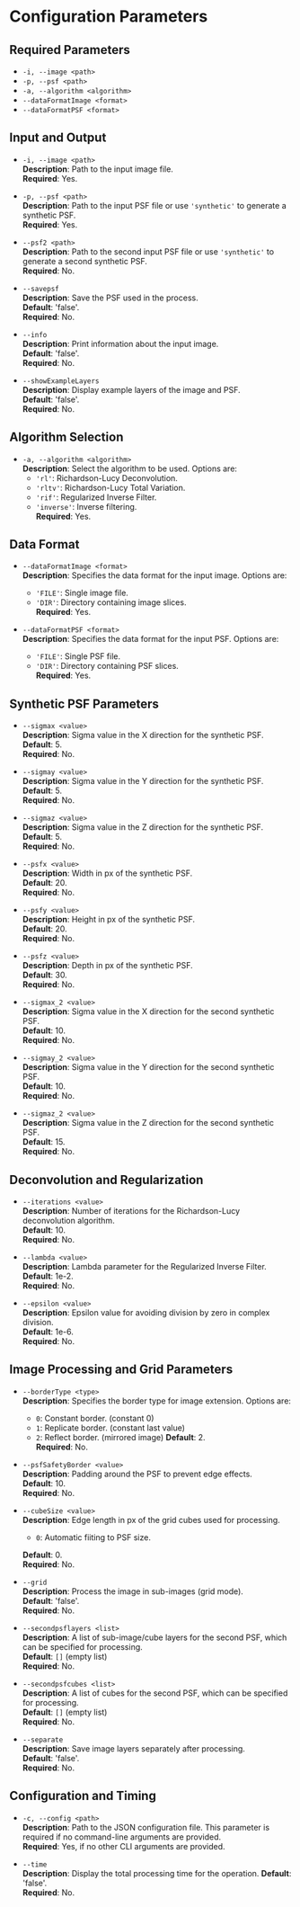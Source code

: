 # Configuration Parameters

## Required Parameters
- `-i, --image <path>`
- `-p, --psf <path>`
- `-a, --algorithm <algorithm>`
- `--dataFormatImage <format>`
- `--dataFormatPSF <format>`

## Input and Output

- `-i, --image <path>`  
  **Description**: Path to the input image file.  
  **Required**: Yes.

- `-p, --psf <path>`  
  **Description**: Path to the input PSF file or use `'synthetic'` to generate a synthetic PSF.  
  **Required**: Yes.

- `--psf2 <path>`  
  **Description**: Path to the second input PSF file or use `'synthetic'` to generate a second synthetic PSF.  
  **Required**: No.

- `--savepsf`  
  **Description**: Save the PSF used in the process.  
  **Default**: 'false'.  
  **Required**: No.

- `--info`  
  **Description**: Print information about the input image.  
  **Default**: 'false'.  
  **Required**: No.

- `--showExampleLayers`  
  **Description**: Display example layers of the image and PSF.  
  **Default**: 'false'.  
  **Required**: No.

## Algorithm Selection

- `-a, --algorithm <algorithm>`  
  **Description**: Select the algorithm to be used. Options are:
    - `'rl'`: Richardson-Lucy Deconvolution.
    - `'rltv'`: Richardson-Lucy Total Variation.
    - `'rif'`: Regularized Inverse Filter.
    - `'inverse'`: Inverse filtering.  
      **Required**: Yes.

## Data Format

- `--dataFormatImage <format>`  
  **Description**: Specifies the data format for the input image. Options are:
    - `'FILE'`: Single image file.
    - `'DIR'`: Directory containing image slices.  
      **Required**: Yes.

- `--dataFormatPSF <format>`  
  **Description**: Specifies the data format for the input PSF. Options are:
    - `'FILE'`: Single PSF file.
    - `'DIR'`: Directory containing PSF slices.  
      **Required**: Yes.

## Synthetic PSF Parameters

- `--sigmax <value>`  
  **Description**: Sigma value in the X direction for the synthetic PSF.  
  **Default**: 5.  
  **Required**: No.

- `--sigmay <value>`  
  **Description**: Sigma value in the Y direction for the synthetic PSF.  
  **Default**: 5.  
  **Required**: No.

- `--sigmaz <value>`  
  **Description**: Sigma value in the Z direction for the synthetic PSF.  
  **Default**: 5.  
  **Required**: No.

- `--psfx <value>`  
  **Description**: Width in px of the synthetic PSF.  
  **Default**: 20.  
  **Required**: No.

- `--psfy <value>`  
  **Description**: Height in px of the synthetic PSF.  
  **Default**: 20.  
  **Required**: No.

- `--psfz <value>`  
  **Description**: Depth in px of the synthetic PSF.  
  **Default**: 30.  
  **Required**: No.

- `--sigmax_2 <value>`  
  **Description**: Sigma value in the X direction for the second synthetic PSF.  
  **Default**: 10.  
  **Required**: No.

- `--sigmay_2 <value>`  
  **Description**: Sigma value in the Y direction for the second synthetic PSF.  
  **Default**: 10.  
  **Required**: No.

- `--sigmaz_2 <value>`  
  **Description**: Sigma value in the Z direction for the second synthetic PSF.  
  **Default**: 15.  
  **Required**: No.

## Deconvolution and Regularization

- `--iterations <value>`  
  **Description**: Number of iterations for the Richardson-Lucy deconvolution algorithm.  
  **Default**: 10.  
  **Required**: No.

- `--lambda <value>`  
  **Description**: Lambda parameter for the Regularized Inverse Filter.  
  **Default**: 1e-2.  
  **Required**: No.

- `--epsilon <value>`  
  **Description**: Epsilon value for avoiding division by zero in complex division.  
  **Default**: 1e-6.  
  **Required**: No.

## Image Processing and Grid Parameters

- `--borderType <type>`  
  **Description**: Specifies the border type for image extension. Options are:
    - `0`: Constant border. (constant 0)
    - `1`: Replicate border. (constant last value)
    - `2`: Reflect border. (mirrored image)
      **Default**: 2.  
      **Required**: No.

- `--psfSafetyBorder <value>`  
  **Description**: Padding around the PSF to prevent edge effects.  
  **Default**: 10.  
  **Required**: No.

- `--cubeSize <value>`  
  **Description**: Edge length in px of the grid cubes used for processing.  
    - `0`: Automatic fiiting to PSF size.
    
  **Default**: 0.  
        **Required**: No.

- `--grid`  
  **Description**: Process the image in sub-images (grid mode).  
  **Default**: 'false'.  
  **Required**: No.

- `--secondpsflayers <list>`  
  **Description**: A list of sub-image/cube layers for the second PSF, which can be specified for processing.  
  **Default**: `[]` (empty list)  
  **Required**: No.

- `--secondpsfcubes <list>`  
  **Description**: A list of cubes for the second PSF, which can be specified for processing.  
  **Default**: `[]` (empty list)  
  **Required**: No.

- `--separate`  
  **Description**: Save image layers separately after processing.  
  **Default**: 'false'.  
  **Required**: No.

## Configuration and Timing

- `-c, --config <path>`  
  **Description**: Path to the JSON configuration file. This parameter is required if no command-line arguments are provided.  
  **Required**: Yes, if no other CLI arguments are provided.

- `--time`  
  **Description**: Display the total processing time for the operation.
  **Default**: 'false'.  
  **Required**: No.
